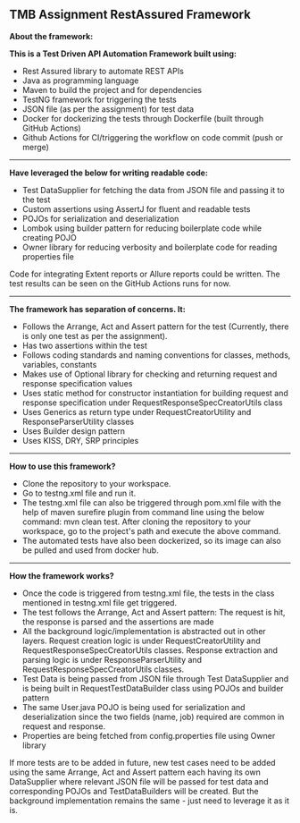 **TMB Assignment RestAssured Framework**
-----

**About the framework:**

**This is a Test Driven API Automation Framework built using:**
- Rest Assured library to automate REST APIs
- Java as programming language
- Maven to build the project and for dependencies
- TestNG framework for triggering the tests
- JSON file (as per the assignment) for test data
- Docker for dockerizing the tests through Dockerfile (built through GitHub Actions)
- Github Actions for CI/triggering the workflow on code commit (push or merge)

-----

**Have leveraged the below for writing readable code:**
- Test DataSupplier for fetching the data from JSON file and passing it to the test
- Custom assertions using AssertJ for fluent and readable tests
- POJOs for serialization and deserialization
- Lombok using builder pattern for reducing boilerplate code while creating POJO
- Owner library for reducing verbosity and boilerplate code for reading properties file

Code for integrating Extent reports or Allure reports could be written. The test results can be seen on the GitHub Actions runs for now.

---

**The framework has separation of concerns. It:**
- Follows the Arrange, Act and Assert pattern for the test (Currently, there is only one test as per the assignment).
- Has two assertions within the test
- Follows coding standards and naming conventions for classes, methods, variables, constants
- Makes use of Optional library for checking and returning request and response specification values
- Uses static method for constructor instantiation for building request and response specification under RequestResponseSpecCreatorUtils class
- Uses Generics as return type under RequestCreatorUtility and ResponseParserUtility classes
- Uses Builder design pattern
- Uses KISS, DRY, SRP principles

_________________________________

**How to use this framework?**

- Clone the repository to your workspace.
- Go to testng.xml file and run it.
- The testng.xml file can also be triggered through pom.xml file with the help of maven surefire plugin from command line using the below command:
mvn clean test.
After cloning the repository to your workspace, go to the project's path and execute the above command.
- The automated tests have also been dockerized, so its image can also be pulled and used from docker hub.

_________________________________

**How the framework works?**

- Once the code is triggered from testng.xml file, the tests in the class mentioned in testng.xml file get triggered.
- The test follows the Arrange, Act and Assert pattern: The request is hit, the response is parsed and the assertions are made
- All the background logic/implementation is abstracted out in other layers. Request creation logic is under RequestCreatorUtility and RequestResponseSpecCreatorUtils classes. Response extraction and parsing logic is under ResponseParserUtility and RequestResponseSpecCreatorUtils classes.
- Test Data is being passed from JSON file through Test DataSupplier and is being built in RequestTestDataBuilder class using POJOs and builder pattern
- The same User.java POJO is being used for serialization and deserialization since the two fields (name, job) required are common in request and response.
- Properties are being fetched from config.properties file using Owner library

If more tests are to be added in future, new test cases need to be added using the same Arrange, Act and Assert pattern each having its own DataSupplier where relevant JSON file will be passed for test data and corresponding POJOs and TestDataBuilders will be created. But the background implementation remains the same - just need to leverage it as it is.
